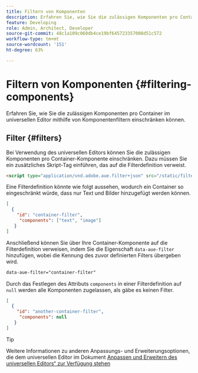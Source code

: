 ```yaml
---
title: Filtern von Komponenten
description: Erfahren Sie, wie Sie die zulässigen Komponenten pro Container im universellen Editor mithilfe von Komponentenfiltern einschränken können.
feature: Developing
role: Admin, Architect, Developer
source-git-commit: 48c1a109c060db4ce19bf645723357008d51c572
workflow-type: tm+mt
source-wordcount: '151'
ht-degree: 63%

---
```



# Filtern von Komponenten {#filtering-components}

Erfahren Sie, wie Sie die zulässigen Komponenten pro Container im universellen Editor mithilfe von Komponentenfiltern einschränken können.

## Filter {#filters}

Bei Verwendung des universellen Editors können Sie die zulässigen Komponenten pro Container-Komponente einschränken. Dazu müssen Sie ein zusätzliches Skript-Tag einführen, das auf die Filterdefinition verweist.

```html
<script type="application/vnd.adobe.aue.filter+json" src="/static/filter-definition.json"></script>
```

Eine Filterdefinition könnte wie folgt aussehen, wodurch ein Container so eingeschränkt würde, dass nur Text und Bilder hinzugefügt werden können.

```json
[
  {
    "id": "container-filter",
     "components": ["text", "image"]
   }
]
```

Anschließend können Sie über Ihre Container-Komponente auf die Filterdefinition verweisen, indem Sie die Eigenschaft `data-aue-filter` hinzufügen, wobei die Kennung des zuvor definierten Filters übergeben wird.

```html
data-aue-filter="container-filter"
```

Durch das Festlegen des Attributs `components` in einer Filterdefinition auf `null` werden alle Komponenten zugelassen, als gäbe es keinen Filter.

```json
[
  {
    "id": "another-container-filter",
     "components": null
   }
]
```

>[!TIP]
>
>Weitere Informationen zu anderen Anpassungs- und Erweiterungsoptionen, die dem universellen Editor im Dokument [Anpassen und Erweitern des universellen Editors“ zur Verfügung stehen](/help/implementing/universal-editor/customizing.md)

